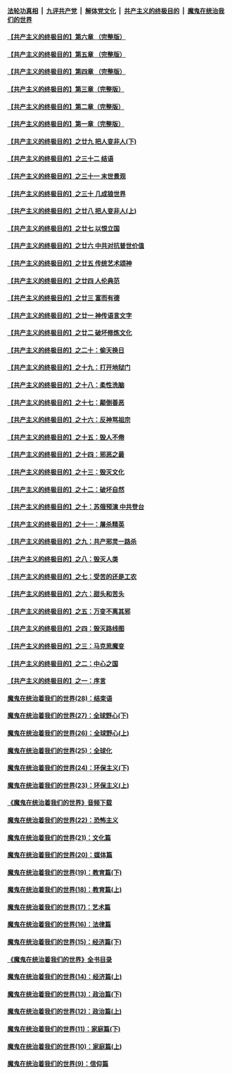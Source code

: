 ####  [法轮功真相](../../../../basic/blob/master/README.md?t=05220001) &nbsp;|&nbsp; [九评共产党](../../../../9ping.md/blob/master/README.md?t=05220001) &nbsp;|&nbsp; [解体党文化](../../../../jtdwh.md/blob/master/README.md?t=05220001)  &nbsp;|&nbsp; [共产主义的终极目的](../../../../gczydzjmd.md/blob/master/README.md?t=05220001) &nbsp;|&nbsp; [魔鬼在统治我们的世界](../../../../mgztzwmdsj.md/blob/master/README.md?t=05220001) 

#### [【共产主义的终极目的】第六章 （完整版）](../pages/nsc422/n11428913.md?t=05220001) 

#### [【共产主义的终极目的】第五章 （完整版）](../pages/nsc422/n11428912.md?t=05220001) 

#### [【共产主义的终极目的】第四章 （完整版）](../pages/nsc422/n11428907.md?t=05220001) 

#### [【共产主义的终极目的】第三章（完整版）](../pages/nsc422/n11428848.md?t=05220001) 

#### [【共产主义的终极目的】第二章（完整版）](../pages/nsc422/n11428831.md?t=05220001) 

#### [【共产主义的终极目的】第一章（完整版）](../pages/nsc422/n11417651.md?t=05220001) 

#### [【共产主义的终极目的】之廿九 把人变非人(下)](../pages/nsc422/n11344140.md?t=05220001) 

#### [【共产主义的终极目的】之三十二 结语](../pages/nsc422/n11360535.md?t=05220001) 

#### [【共产主义的终极目的】之三十一 末世景观](../pages/nsc422/n11351129.md?t=05220001) 

#### [【共产主义的终极目的】之三十 几成狼世界](../pages/nsc422/n11348280.md?t=05220001) 

#### [【共产主义的终极目的】之廿八 把人变非人(上)](../pages/nsc422/n11340492.md?t=05220001) 

#### [【共产主义的终极目的】之廿七 以恨立国](../pages/nsc422/n11336944.md?t=05220001) 

#### [【共产主义的终极目的】之廿六 中共对抗普世价值](../pages/nsc422/n11324785.md?t=05220001) 

#### [【共产主义的终极目的】之廿五 传统艺术颂神](../pages/nsc422/n11296396.md?t=05220001) 

#### [【共产主义的终极目的】之廿四 人伦典范](../pages/nsc422/n11296397.md?t=05220001) 

#### [【共产主义的终极目的】之廿三 富而有德](../pages/nsc422/n11283598.md?t=05220001) 

#### [【共产主义的终极目的】之廿一 神传语言文字](../pages/nsc422/n11263265.md?t=05220001) 

#### [【共产主义的终极目的】之廿二 破坏修炼文化](../pages/nsc422/n11245728.md?t=05220001) 

#### [【共产主义的终极目的】之二十：偷天换日](../pages/nsc422/n11238846.md?t=05220001) 

#### [【共产主义的终极目的】之十九：打开地狱门](../pages/nsc422/n11206376.md?t=05220001) 

#### [【共产主义的终极目的】之十八：柔性洗脑](../pages/nsc422/n11199994.md?t=05220001) 

#### [【共产主义的终极目的】之十七：颠倒善恶](../pages/nsc422/n11179782.md?t=05220001) 

#### [【共产主义的终极目的】之十六：反神骂祖宗](../pages/nsc422/n11166798.md?t=05220001) 

#### [【共产主义的终极目的】之十五：毁人不倦](../pages/nsc422/n11166792.md?t=05220001) 

#### [【共产主义的终极目的】之十四：邪恶之最](../pages/nsc422/n11150249.md?t=05220001) 

#### [【共产主义的终极目的】之十三：毁灭文化](../pages/nsc422/n11135227.md?t=05220001) 

#### [【共产主义的终极目的】之十二：破坏自然](../pages/nsc422/n11135214.md?t=05220001) 

#### [【共产主义的终极目的】之十：苏俄预演 中共登台](../pages/nsc422/n11118424.md?t=05220001) 

#### [【共产主义的终极目的】之十一：屠杀精英](../pages/nsc422/n11118442.md?t=05220001) 

#### [【共产主义的终极目的】之九：共产邪灵一路杀](../pages/nsc422/n11114139.md?t=05220001) 

#### [【共产主义的终极目的】之八：毁灭人类](../pages/nsc422/n11108503.md?t=05220001) 

#### [【共产主义的终极目的】之七：受苦的还是工农](../pages/nsc422/n11101809.md?t=05220001) 

#### [【共产主义的终极目的】之六：甜头和苦头](../pages/nsc422/n11096971.md?t=05220001) 

#### [【共产主义的终极目的】之五：万变不离其邪](../pages/nsc422/n11091285.md?t=05220001) 

#### [【共产主义的终极目的】之四：毁灭路线图](../pages/nsc422/n11086284.md?t=05220001) 

#### [【共产主义的终极目的】之三：马克思魔变](../pages/nsc422/n11061941.md?t=05220001) 

#### [【共产主义的终极目的】之二：中心之国](../pages/nsc422/n11047728.md?t=05220001) 

#### [【共产主义的终极目的】之一：序言](../pages/nsc422/n11086077.md?t=05220001) 

#### [魔鬼在统治着我们的世界(28)：结束语](../pages/nsc422/n10936246.md?t=05220001) 

#### [魔鬼在统治着我们的世界(27)：全球野心(下)](../pages/nsc422/n10928319.md?t=05220001) 

#### [魔鬼在统治着我们的世界(26)：全球野心(上)](../pages/nsc422/n10900318.md?t=05220001) 

#### [魔鬼在统治着我们的世界(25)：全球化](../pages/nsc422/n10788205.md?t=05220001) 

#### [魔鬼在统治着我们的世界(24)：环保主义(下)](../pages/nsc422/n10695307.md?t=05220001) 

#### [魔鬼在统治着我们的世界(23)：环保主义(上)](../pages/nsc422/n10688613.md?t=05220001) 

#### [《魔鬼在统治着我们的世界》音频下载](../pages/nsc422/n10635553.md?t=05220001) 

#### [魔鬼在统治着我们的世界(22)：恐怖主义](../pages/nsc422/n10614727.md?t=05220001) 

#### [魔鬼在统治着我们的世界(21)：文化篇](../pages/nsc422/n10597706.md?t=05220001) 

#### [魔鬼在统治着我们的世界(20)：媒体篇](../pages/nsc422/n10586579.md?t=05220001) 

#### [魔鬼在统治着我们的世界(19)：教育篇(下)](../pages/nsc422/n10564808.md?t=05220001) 

#### [魔鬼在统治着我们的世界(18)：教育篇(上)](../pages/nsc422/n10526970.md?t=05220001) 

#### [魔鬼在统治着我们的世界(17)：艺术篇](../pages/nsc422/n10499093.md?t=05220001) 

#### [魔鬼在统治着我们的世界(16)：法律篇](../pages/nsc422/n10485969.md?t=05220001) 

#### [魔鬼在统治着我们的世界(15)：经济篇(下)](../pages/nsc422/n10469975.md?t=05220001) 

#### [《魔鬼在统治着我们的世界》全书目录](../pages/nsc422/n10464261.md?t=05220001) 

#### [魔鬼在统治着我们的世界(14)：经济篇(上)](../pages/nsc422/n10457370.md?t=05220001) 

#### [魔鬼在统治着我们的世界(13)：政治篇(下)](../pages/nsc422/n10448270.md?t=05220001) 

#### [魔鬼在统治着我们的世界(12)：政治篇(上)](../pages/nsc422/n10444576.md?t=05220001) 

#### [魔鬼在统治着我们的世界(11)：家庭篇(下)](../pages/nsc422/n10440961.md?t=05220001) 

#### [魔鬼在统治着我们的世界(10)：家庭篇(上)](../pages/nsc422/n10435448.md?t=05220001) 

#### [魔鬼在统治着我们的世界(9)：信仰篇](../pages/nsc422/n10432159.md?t=05220001) 

